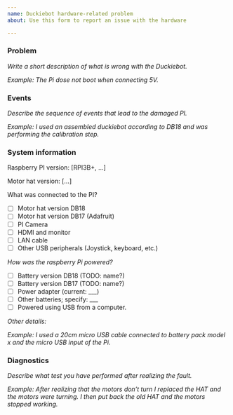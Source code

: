 ```yaml
---
name: Duckiebot hardware-related problem
about: Use this form to report an issue with the hardware

---
```


### Problem

*Write a short description of what is wrong with the Duckiebot.*

*Example: The Pi dose not boot when connecting 5V.*


### Events 

*Describe the sequence of events that lead to the damaged PI.*

*Example: I used an assembled duckiebot according to DB18 and was performing the calibration step.*

### System information


Raspberry PI version:  [RPI3B+, ...]

Motor hat version: [...]

What was connected to the PI?

- [ ] Motor hat version DB18
- [ ] Motor hat version DB17 (Adafruit)
- [ ] PI Camera
- [ ] HDMI and monitor
- [ ] LAN cable
- [ ] Other USB peripherals (Joystick, keyboard, etc.)

*How was the raspberry Pi powered?*

- [ ] Battery version DB18 (TODO: name?)
- [ ] Battery version DB17 (TODO: name?)
- [ ] Power adapter (current: ___)
- [ ] Other batteries; specify: ___
- [ ] Powered using USB from a computer.

*Other details:*

*Example: I used a 20cm micro USB cable connected to battery pack model x and the micro USB input of the Pi.*

### Diagnostics

*Describe what test you have performed after realizing the fault.*

*Example: After realizing that the motors don’t turn I replaced the HAT and the motors were turning. I then put back the old HAT and the motors stopped working.*
 